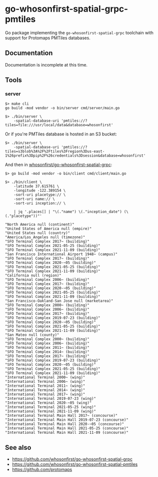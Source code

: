 # go-whosonfirst-spatial-grpc-pmtiles

Go package implementing the `go-whosonfirst-spatial-grpc` toolchain with support for Protomaps PMTiles databases.

## Documentation

Documentation is incomplete at this time.

## Tools

### server

```
$> make cli
go build -mod vendor -o bin/server cmd/server/main.go
```

```
$> ./bin/server \
	-spatial-database-uri 'pmtiles://?tiles=file:///usr/local/data&database=whosonfirst'
```

Or if you're PMTiles database is hosted in an S3 bucket:

```
$> ./bin/server \
	-spatial-database-uri 'pmtiles://?tiles=s3blob%3A%2F%2Ftiles%3Fregion%3Dus-east-1%26prefix%3Dpip%2F%26credentials%3Dsession&database=whosonfirst'
```

And then in [whosonfirst/go-whosonfirst-spatial-grpc](https://github.com/whosonfirst/go-whosonfirst-spatial-grpc):

```
$> go build -mod vendor -o bin/client cmd/client/main.go

$> ./bin/client \
	-latitude 37.615761 \
	-longitude -122.389154 \
	-sort-uri placetype:// \
	-sort-uri name:// \
	-sort-uri inception:// \
	
	| jq '.places[] | "\(."name") \(."inception_date") (\(."placetype"))"'
	
"North America null (continent)"
"United States of America null (empire)"
"United States null (country)"
"America/Los_Angeles null (timezone)"
"SFO Terminal Complex 2017~ (building)"
"SFO Terminal Complex 2021-05-25 (building)"
"SFO Terminal Complex 2021-11-09 (building)"
"San Francisco International Airport 1948~ (campus)"
"SFO Terminal Complex 2017~ (building)"
"SFO Terminal Complex 2020-~05 (building)"
"SFO Terminal Complex 2021-05-25 (building)"
"SFO Terminal Complex 2021-11-09 (building)"
"California null (region)"
"SFO Terminal Complex 2006~ (building)"
"SFO Terminal Complex 2017~ (building)"
"SFO Terminal Complex 2020-~05 (building)"
"SFO Terminal Complex 2021-05-25 (building)"
"SFO Terminal Complex 2021-11-09 (building)"
"San Francisco-Oakland-San Jose null (marketarea)"
"SFO Terminal Complex 2000~ (building)"
"SFO Terminal Complex 2006~ (building)"
"SFO Terminal Complex 2017~ (building)"
"SFO Terminal Complex 2019-07-23 (building)"
"SFO Terminal Complex 2020-~05 (building)"
"SFO Terminal Complex 2021-05-25 (building)"
"SFO Terminal Complex 2021-11-09 (building)"
"San Mateo null (county)"
"SFO Terminal Complex 2000~ (building)"
"SFO Terminal Complex 2006~ (building)"
"SFO Terminal Complex 2011~ (building)"
"SFO Terminal Complex 2014~ (building)"
"SFO Terminal Complex 2017~ (building)"
"SFO Terminal Complex 2019-07-23 (building)"
"SFO Terminal Complex 2020-~05 (building)"
"SFO Terminal Complex 2021-05-25 (building)"
"SFO Terminal Complex 2021-11-09 (building)"
"International Terminal 2000~ (wing)"
"International Terminal 2006~ (wing)"
"International Terminal 2011~ (wing)"
"International Terminal 2014~ (wing)"
"International Terminal 2017~ (wing)"
"International Terminal 2019-07-23 (wing)"
"International Terminal 2020-~05 (wing)"
"International Terminal 2021-05-25 (wing)"
"International Terminal 2021-11-09 (wing)"
"International Terminal Main Hall 2017~ (concourse)"
"International Terminal Main Hall 2019-07-23 (concourse)"
"International Terminal Main Hall 2020-~05 (concourse)"
"International Terminal Main Hall 2021-05-25 (concourse)"
"International Terminal Main Hall 2021-11-09 (concourse)"
```

## See also

* https://github.com/whosonfirst/go-whosonfirst-spatial-grpc
* https://github.com/whosonfirst/go-whosonfirst-spatial-pmtiles
* https://github.com/protomaps